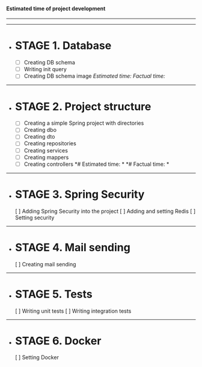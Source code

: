 #### Estimated time of project development
---
---
* # STAGE 1. Database
    - [ ] Creating DB schema
    - [ ] Writing init query
    - [ ] Creating DB schema image
    _Estimated time:_
    _Factual time:_
---    
* # STAGE 2. Project structure
    - [ ] Creating a simple Spring project with directories
    - [ ] Creating dbo
    - [ ] Creating dto
    - [ ] Creating repositories
    - [ ] Creating services
    - [ ] Creating mappers
    - [ ] Creating controllers
    *# Estimated time: *
    *# Factual time: *
---
* # STAGE 3. Spring Security
    [ ] Adding Spring Security into the project
    [ ] Adding and setting Redis
    [ ] Setting security
---
* # STAGE 4. Mail sending
    [ ] Creating mail sending
---
* # STAGE 5. Tests
    [ ] Writing unit tests
    [ ] Writing integration tests
---
* # STAGE 6. Docker
    [ ] Setting Docker




